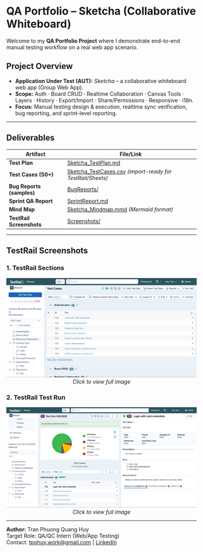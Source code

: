 # QA Portfolio – Sketcha (Collaborative Whiteboard)

Welcome to my **QA Portfolio Project** where I demonstrate end-to-end manual testing workflow on a real web app scenario.

## Project Overview
- **Application Under Test (AUT):** *Sketcha* – a collaborative whiteboard web app (Group Web App).
- **Scope:** Auth · Board CRUD · Realtime Collaboration · Canvas Tools · Layers · History · Export/Import · Share/Permissions · Responsive · i18n.
- **Focus:** Manual testing design & execution, realtime sync verification, bug reporting, and sprint-level reporting.

---

## Deliverables

| Artifact | File/Link |
|----------|-----------|
| **Test Plan** | [Sketcha_TestPlan.md](./Sketcha_TestPlan.md) |
| **Test Cases (50+)** | [Sketcha_TestCases.csv](./Sketcha_TestCases.csv) *(import-ready for TestRail/Sheets)* |
| **Bug Reports (samples)** | [BugReports/](./BugReports) |
| **Sprint QA Report** | [SprintReport.md](./SprintReport.md) |
| **Mind Map** | [Sketcha_Mindmap.mmd](./Sketcha_Mindmap.mmd) *(Mermaid format)* |
| **TestRail Screenshots** | [Screenshots/](./Screenshots) |

---

## TestRail Screenshots

### 1. TestRail Sections
<div align="center">
  <a href="./Screenshots/TestRail_Testcases.png">
    <img src="./Screenshots/TestRail_Testcases.png" alt="TestRail Sections" width="800">
  </a>
  <br><em>Click to view full image</em>
</div>

### 2. TestRail Test Run
<div align="center">
  <a href="./Screenshots/TestRail_TestRuns.png">
    <img src="./Screenshots/TestRail_TestRuns.png" alt="TestRail Sections" width="800">
  </a>
  <br><em>Click to view full image</em>
</div>

---

**Author:** Tran Phuong Quang Huy  
Target Role: QA/QC Intern (Web/App Testing)  
Contact: tpqhuy.work@gmail.com | [LinkedIn](https://www.linkedin.com/in/tpqhuy/)

